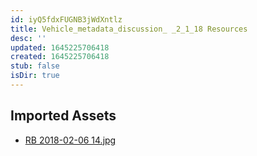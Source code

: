 ```yaml
---
id: iyQ5fdxFUGNB3jWdXntlz
title: Vehicle_metadata_discussion_ _2_1_18 Resources
desc: ''
updated: 1645225706418
created: 1645225706418
stub: false
isDir: true
---
```

## Imported Assets
- [RB 2018-02-06 14.jpg](/assets/rb-2018-02-06-14-baB0DonvE1ZK.jpg)
